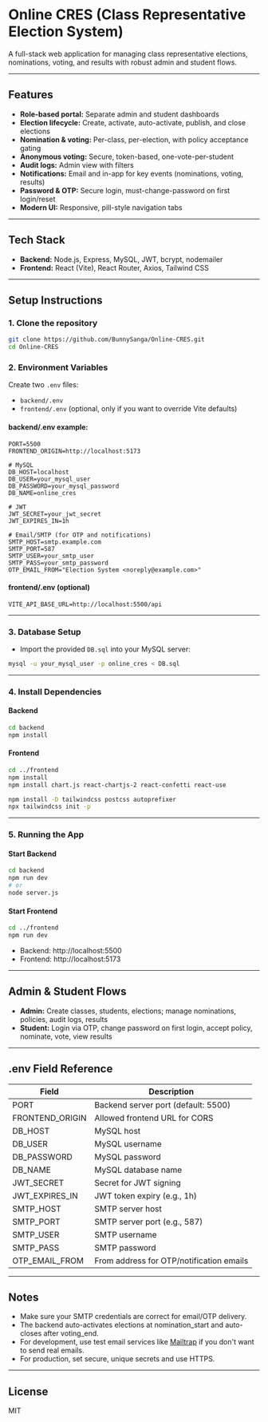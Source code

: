 # Online CRES (Class Representative Election System)

A full-stack web application for managing class representative elections, nominations, voting, and results with robust admin and student flows.

---

## Features
- **Role-based portal:** Separate admin and student dashboards
- **Election lifecycle:** Create, activate, auto-activate, publish, and close elections
- **Nomination & voting:** Per-class, per-election, with policy acceptance gating
- **Anonymous voting:** Secure, token-based, one-vote-per-student
- **Audit logs:** Admin view with filters
- **Notifications:** Email and in-app for key events (nominations, voting, results)
- **Password & OTP:** Secure login, must-change-password on first login/reset
- **Modern UI:** Responsive, pill-style navigation tabs

---

## Tech Stack
- **Backend:** Node.js, Express, MySQL, JWT, bcrypt, nodemailer
- **Frontend:** React (Vite), React Router, Axios, Tailwind CSS

---

## Setup Instructions

### 1. Clone the repository
```sh
git clone https://github.com/BunnySanga/Online-CRES.git
cd Online-CRES
```

### 2. Environment Variables
Create two `.env` files:
- `backend/.env`
- `frontend/.env` (optional, only if you want to override Vite defaults)

#### backend/.env example:
```
PORT=5500
FRONTEND_ORIGIN=http://localhost:5173

# MySQL
DB_HOST=localhost
DB_USER=your_mysql_user
DB_PASSWORD=your_mysql_password
DB_NAME=online_cres

# JWT
JWT_SECRET=your_jwt_secret
JWT_EXPIRES_IN=1h

# Email/SMTP (for OTP and notifications)
SMTP_HOST=smtp.example.com
SMTP_PORT=587
SMTP_USER=your_smtp_user
SMTP_PASS=your_smtp_password
OTP_EMAIL_FROM="Election System <noreply@example.com>"
```

#### frontend/.env (optional)
```
VITE_API_BASE_URL=http://localhost:5500/api
```

---

### 3. Database Setup
- Import the provided `DB.sql` into your MySQL server:
```sh
mysql -u your_mysql_user -p online_cres < DB.sql
```

---

### 4. Install Dependencies
#### Backend
```sh
cd backend
npm install
```
#### Frontend
```sh
cd ../frontend
npm install
npm install chart.js react-chartjs-2 react-confetti react-use

npm install -D tailwindcss postcss autoprefixer
npx tailwindcss init -p
```

---

### 5. Running the App
#### Start Backend
```sh
cd backend
npm run dev
# or
node server.js
```
#### Start Frontend
```sh
cd ../frontend
npm run dev
```
- Backend: http://localhost:5500
- Frontend: http://localhost:5173

---

## Admin & Student Flows
- **Admin:** Create classes, students, elections; manage nominations, policies, audit logs, results
- **Student:** Login via OTP, change password on first login, accept policy, nominate, vote, view results

---

## .env Field Reference
| Field                | Description                                 |
|----------------------|---------------------------------------------|
| PORT                 | Backend server port (default: 5500)         |
| FRONTEND_ORIGIN      | Allowed frontend URL for CORS               |
| DB_HOST              | MySQL host                                  |
| DB_USER              | MySQL username                              |
| DB_PASSWORD          | MySQL password                              |
| DB_NAME              | MySQL database name                         |
| JWT_SECRET           | Secret for JWT signing                      |
| JWT_EXPIRES_IN       | JWT token expiry (e.g., 1h)                 |
| SMTP_HOST            | SMTP server host                            |
| SMTP_PORT            | SMTP server port (e.g., 587)                |
| SMTP_USER            | SMTP username                               |
| SMTP_PASS            | SMTP password                               |
| OTP_EMAIL_FROM       | From address for OTP/notification emails    |

---

## Notes
- Make sure your SMTP credentials are correct for email/OTP delivery.
- The backend auto-activates elections at nomination_start and auto-closes after voting_end.
- For development, use test email services like [Mailtrap](https://mailtrap.io/) if you don't want to send real emails.
- For production, set secure, unique secrets and use HTTPS.

---

## License
MIT
